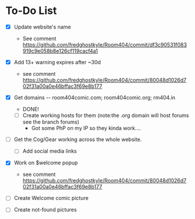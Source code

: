 To-Do List
=======

- [x] Update website's name
    - See comment https://github.com/fredghostkyle/Room404/commit/df3c90531f083919c9e058b8e126cf119cacf4a1
- [x] Add 13+ warning expires after ~30d
    - see comment https://github.com/fredghostkyle/Room404/commit/80048d1026d702f31a00a0e46bffac3f69e8b177
- [x] Get domains -- room404comic.com; room404comic.org; rm404.in
    - DONE! 
    - [ ] Create working hosts for them (note:the .org domain will host forums see the branch forums)
        - Got some PhP on my IP so they kinda work....
- [ ] Get the Cog/Gear working across the whole website. 
    - [ ] Add social media links 
- [x] Work on $welcome popup
    - see comment https://github.com/fredghostkyle/Room404/commit/80048d1026d702f31a00a0e46bffac3f69e8b177
- [ ] Create Welcome comic picture
- [ ] Create not-found pictures 

